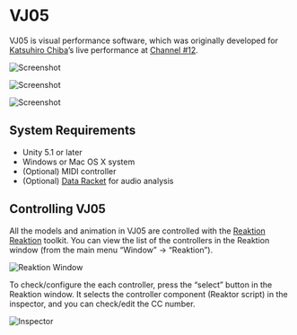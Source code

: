 VJ05
====

VJ05 is visual performance software, which was originally developed for
[Katsuhiro Chiba][Chiba]’s live performance at [Channel #12][Channel].

![Screenshot](http://41.media.tumblr.com/eeded4536096bb89ba63ed3bb60c99a4/tumblr_nr8y9hM3zn1qio469o1_400.png)

![Screenshot](http://40.media.tumblr.com/f7863ee6391c381f2292472538d990b6/tumblr_nr8y8p0gIn1qio469o1_400.png)

![Screenshot](http://33.media.tumblr.com/f5118649ec5e2e3a7746efd7460fb177/tumblr_nr0q16peIY1qio469o1_400.gif)

System Requirements
-------------------

- Unity 5.1 or later
- Windows or Mac OS X system
- (Optional) MIDI controller
- (Optional) [Data Racket](DataRacket) for audio analysis

Controlling VJ05
----------------

All the models and animation in VJ05 are controlled with the [Reaktion]
[Reaktion] toolkit. You can view the list of the controllers in the Reaktion
window (from the main menu “Window” -> “Reaktion”).

![Reaktion Window](http://keijiro.github.io/VJ04/Reaktion.png)

To check/configure the each controller, press the “select” button in the
Reaktion window. It selects the controller component (Reaktor script) in
the inspector, and you can check/edit the CC number.

![Inspector](http://keijiro.github.io/VJ04/Inspector.png)

[Chiba]: https://soundcloud.com/katsuhiro-chiba
[Channel]: https://www.super-deluxe.com/news/111
[DataRacket]: http://www.ethnotekh.com/software/data-racket/
[Reaktion]: https://github.com/keijiro/Reaktion
